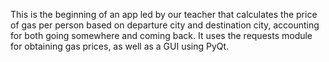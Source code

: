 This is the beginning of an app led by our teacher that calculates the price of gas per person based on departure city and destination city, accounting for both going somewhere and coming back.
It uses the requests module for obtaining gas prices, as well as a GUI using PyQt.
